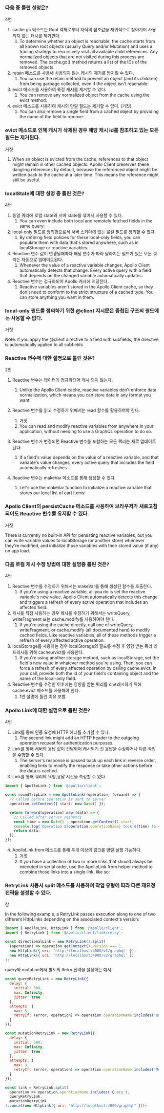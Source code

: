 ### 다음 중 틀린 설명은?
4번

1. cache.gc 메소드는 Root 객체로부터 자식의 참조값을 재귀적으로 찾아가며 사용되지 않는 캐시를 제거한다.
   1. To determine whether an object is reachable, the cache starts from all known root objects (usually Query and/or Mutation) and uses a tracing strategy to recursively visit all available child references. Any normalized objects that are not visited during this process are removed. The cache.gc() method returns a list of the IDs of the removed objects.
2. retain 메소드를 사용해 사용되지 않는 캐시의 제거를 방지할 수 있다.
   1. You can use the retain method to prevent an object (and its children) from being garbage collected, even if the object isn't reachable:
3. evict 메소드를 사용하여 특정 캐시를 제거할 수 있다.
   1. You can remove any normalized object from the cache using the evict method:
4. evict 메소드를 사용하여 캐시의 단일 필드는 제거할 수 없다. (거짓)
   1. You can also remove a single field from a cached object by providing the name of the field to remove:



### evict 메소드로 인해 캐시가 삭제된 경우 해당 캐시 id를 참조하고 있는 모든 필드는 제거된다.
거짓

1. When an object is evicted from the cache, references to that object might remain in other cached objects. Apollo Client preserves these dangling references by default, because the referenced object might be written back to the cache at a later time. This means the reference might still be useful.

### localState에 대한 설명 중 틀린 것은?
4번
1. 동일 쿼리에 로컬 state와 서버 state를 섞어서 사용할 수 있다.
   1. You can even include both local and remotely fetched fields in the same query:
2. local-only 필드를 정의함으로서 서버 스키마에 없는 로컬 필드를 정의할 수 있다.
   1. By defining field policies for these local-only fields, you can populate them with data that's stored anywhere, such as in localStorage or reactive variables.
3. Reactive 변수 값이 변경될때마다 해당 변수가 따라 달라지는 필드가 있는 모든 쿼리는 자동으로 업데이트된다.
   1. Whenever the value of a reactive variable changes, Apollo Client automatically detects that change. Every active query with a field that depends on the changed variable automatically updates.
4. Reactive 변수는 정규화되어 Apollo 캐시에 저장된다.
   1. Reactive variables aren't stored in the Apollo Client cache, so they don't need to conform to the strict structure of a cached type. You can store anything you want in them.



### local-only 필드를 정의하기 위한 @client 지시문은 중첩된 구조의 필드에는 사용할 수 없다.
거짓

Note: If you apply the @client directive to a field with subfields, the directive is automatically applied to all subfields.


### Reactive 변수에 대한 설명으로 틀린 것은?
2번

1. Reactive 변수는 데이터가 정규화되어 캐시 되지 않는다.
   1. Unlike the Apollo Client cache, reactive variables don't enforce data normalization, which means you can store data in any format you want.
2. Reactive 변수를 읽고 수정하기 위해서는 read 함수를 활용하여야 한다.
   1. 거짓 
   2. You can read and modify reactive variables from anywhere in your application, without needing to use a GraphQL operation to do so.
3. Reactive 변수가 변경되면 Reactive 변수를 포함하는 모든 쿼리는 새로 업데이트된다.
   1. If a field's value depends on the value of a reactive variable, and that variable's value changes, every active query that includes the field automatically refreshes.

4. Reactive 변수는 makeVar 메소드를 통해 생성할 수 있다.
   1. Let's use the makeVar function to initialize a reactive variable that stores our local list of cart items:


### Apollo Client의 persistCache 메소드를 사용하여 브라우저가 새로고침 되어도 Reactive 변수를 유지할 수 있다.
거짓 

There is currently no built-in API for persisting reactive variables, but you can write variable values to localStorage (or another store) whenever they're modified, and initialize those variables with their stored value (if any) on app load.

### 다음 로컬 캐시 수정 방법에 대한 설명중 틀린 것은?
4번

1. Reactive 변수를 수정하기 위해서는 makeVar를 통해 생성된 함수를 호출한다.
   1. If you're using a reactive variable, all you do is set the reactive variable's new value. Apollo Client automatically detects this change and triggers a refresh of every active operation that includes an affected field.
2. 캐시를 직접 사용하는 경우 캐시를 수정하기 위해서는 writeQuery, writeFragment 또는 cache.modify를 사용하여야 한다.
   1. If you're using the cache directly, call one of writeQuery, writeFragment, or cache.modify (all documented here) to modify cached fields. Like reactive variables, all of these methods trigger a refresh of every affected active operation.
3. localStorage를 사용하는 경우 localStorage의 필드를 수정 후 영향 받는 쿼리 리프레시를 위해 cache.evict를 사용한다.
   1. If you're using another storage method, such as localStorage, set the field's new value in whatever method you're using. Then, you can force a refresh of every affected operation by calling cache.evict. In your call, provide both the id of your field's containing object and the name of the local-only field.
4. Reactive 변수를 수정한 이후에는 영향을 받는 쿼리를 리프레시하기 위해 cache.evict 메소드를 사용해야 한다.
   1. 1번 설명에 틀린 이유 포함


### Apollo Link에 대한 설명으로 틀린 것은?
4번

1. Link를 통해 인증 요청에 HTTP 헤더를 추가할 수 있다.
   1. The second link might add an HTTP header to the outgoing operation request for authentication purposes.
2. Link를 통해 서버의 응답 값이 전달되어 캐시되기 전 응답을 수정하거나 다른 작업을 수행할 수 있다.
   1. The server's response is passed back up each link in reverse order, enabling links to modify the response or take other actions before the data is cached.
3. Link를 통해 쿼리의 요청,응답 시간을 측정할 수 있다.
```js
import { ApolloLink } from '@apollo/client';

const roundTripLink = new ApolloLink((operation, forward) => {
  // Called before operation is sent to server
  operation.setContext({ start: new Date() });

  return forward(operation).map((data) => {
    // Called after server responds
    const time = new Date() - operation.getContext().start;
    console.log(`Operation ${operation.operationName} took ${time} to complete`);
    return data;
  });
});
```
4. ApolloLink.from 메소드를 통해 두개 이상의 링크를 병렬 실행 가능하다.
   1. 거짓
   2. If you have a collection of two or more links that should always be executed in serial order, use the ApolloLink.from helper method to combine those links into a single link, like so:


### RetryLink 사용시 split 메소드를 사용하여 작업 유형에 따라 다른 재요청 전략을 설정할 수 있다.

참

In the following example, a RetryLink passes execution along to one of two different HttpLinks depending on the associated context's version:

```js
import { ApolloLink, HttpLink } from '@apollo/client';
import { RetryLink } from '@apollo/client/link/retry';

const directionalLink = new RetryLink().split(
  (operation) => operation.getContext().version === 1,
  new HttpLink({ uri: 'http://localhost:4000/v1/graphql' }),
  new HttpLink({ uri: 'http://localhost:4000/v2/graphql' })
);
```

query와 mutation에서 별도의 Retry 전략을 설정하는 예시
```js
const queryRetryLink = new RetryLink({
  delay: {
    initial: 300,
    max: Infinity,
    jitter: true
  },
  attempts: {
    max: 5,
    retryIf: (error, operation) => operation.operationName.includes('Query')
  }
});

const mutationRetryLink = new RetryLink({
  delay: {
    initial: 500,
    max: Infinity,
    jitter: true
  },
  attempts: {
    max: 3,
    retryIf: (error, operation) => operation.operationName.includes('Mutation')
  }
});

const link = RetryLink.split(
  operation => operation.operationName.includes('Query'),
  queryRetryLink,
  mutationRetryLink
).concat(new HttpLink({ uri: "http://localhost:4000/graphql" }));

```